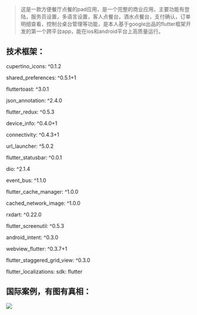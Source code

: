 >这是一款方便餐厅点餐的pad应用，是一个完整的商业应用，主要功能有登陆，服务员设置，多语言设置，客人点餐台，酒水点餐台，支付确认，订单明细查看，控制台桌台管理等功能，是本人基于google出品的flutter框架开发的第一个跨平台app，能在ios和android平台上高质量运行。

## 技术框架：

cupertino_icons: ^0.1.2

shared_preferences: ^0.5.1+1

fluttertoast: ^3.0.1

json_annotation: ^2.4.0

flutter_redux: ^0.5.3

device_info: ^0.4.0+1

connectivity: ^0.4.3+1

url_launcher: ^5.0.2

flutter_statusbar: ^0.0.1

dio: ^2.1.4

event_bus:  ^1.1.0

flutter_cache_manager: ^1.0.0

cached_network_image: ^1.0.0

rxdart: ^0.22.0

flutter_screenutil: ^0.5.3

android_intent: ^0.3.0

webview_flutter: ^0.3.7+1

flutter_staggered_grid_view: ^0.3.0

flutter_localizations:
  sdk: flutter

## 国际案例，有图有真相：

![](https://upload-images.jianshu.io/upload_images/1964096-ec7e395fd154b9da.jpg?imageMogr2/auto-orient/strip%7CimageView2/2/w/1240)



